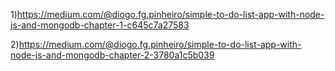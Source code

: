 1)https://medium.com/@diogo.fg.pinheiro/simple-to-do-list-app-with-node-js-and-mongodb-chapter-1-c645c7a27583

2)https://medium.com/@diogo.fg.pinheiro/simple-to-do-list-app-with-node-js-and-mongodb-chapter-2-3780a1c5b039
